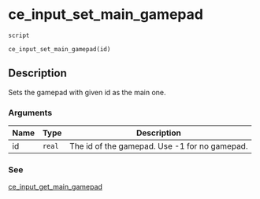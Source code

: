 # ce_input_set_main_gamepad
`script`
```gml
ce_input_set_main_gamepad(id)
```

## Description
Sets the gamepad with given id as the main one.

### Arguments
| Name | Type | Description |
| ---- | ---- | ----------- |
| id | `real` | The id of the gamepad. Use -1 for no gamepad. |

### See
[ce_input_get_main_gamepad](ce_input_get_main_gamepad.html)